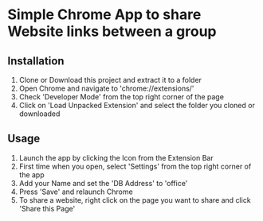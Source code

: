 # Simple Chrome App to share Website links between a group

## Installation
1. Clone or Download this project and extract it to a folder
2. Open Chrome and navigate to 'chrome://extensions/'
3. Check 'Developer Mode' from the top right corner of the page
4. Click on 'Load Unpacked Extension' and select the folder you cloned or downloaded

## Usage
1. Launch the app by clicking the Icon from the Extension Bar
2. First time when you open, select 'Settings' from the top right corner of the app
3. Add your Name and set the 'DB Address' to 'office'
3. Press 'Save' and relaunch Chrome
4. To share a website, right click on the page you want to share and click 'Share this Page'